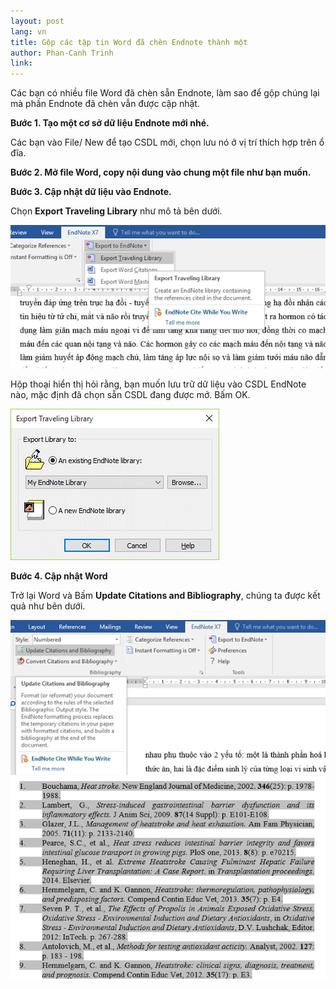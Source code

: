 ```yaml
---
layout: post
lang: vn
title: Gộp các tập tin Word đã chèn Endnote thành một
author: Phan-Canh Trinh
link: 
---
```


Các bạn có nhiều file Word đã chèn sẵn Endnote, làm sao để gộp chúng lại mà phần Endnote đã chèn vẫn được cập nhật.

**Bước 1. Tạo một cơ sở dữ liệu Endnote mới nhé.**

Các bạn vào File/ New để tạo CSDL mới, chọn lưu nó ở vị trí thích hợp trên ổ đĩa.

**Bước 2. Mở file Word, copy nội dung vào chung một file như bạn muốn.**

**Bước 3. Cập nhật dữ liệu vào Endnote.**

Chọn **Export Traveling Library** như mô tả bên dưới.

![](/images/vn_tut/gop-endnote/pic1.png)

Hộp thoại hiển thị hỏi rằng, bạn muốn lưu trữ dữ liệu vào CSDL EndNote nào, mặc định đã chọn sẵn CSDL đang được mở. Bấm OK.

![](/images/vn_tut/gop-endnote/pic2.png)

**Bước 4. Cập nhật Word**

Trở lại Word và Bấm **Update Citations and Bibliography**, chúng ta được kết quả như bên dưới.

![](/images/vn_tut/gop-endnote/pic4.png)
